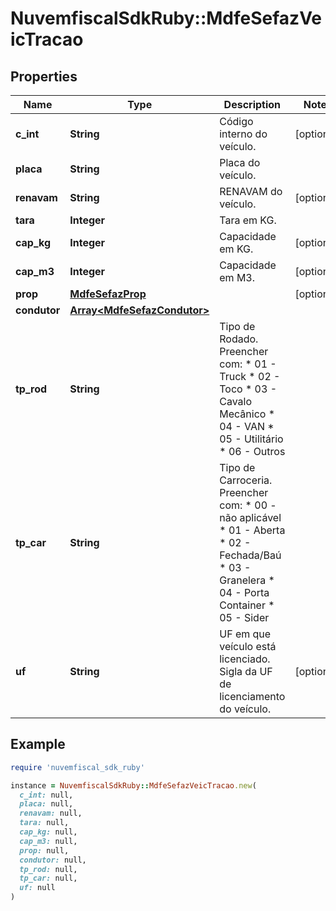 # NuvemfiscalSdkRuby::MdfeSefazVeicTracao

## Properties

| Name | Type | Description | Notes |
| ---- | ---- | ----------- | ----- |
| **c_int** | **String** | Código interno do veículo. | [optional] |
| **placa** | **String** | Placa do veículo. |  |
| **renavam** | **String** | RENAVAM do veículo. | [optional] |
| **tara** | **Integer** | Tara em KG. |  |
| **cap_kg** | **Integer** | Capacidade em KG. | [optional] |
| **cap_m3** | **Integer** | Capacidade em M3. | [optional] |
| **prop** | [**MdfeSefazProp**](MdfeSefazProp.md) |  | [optional] |
| **condutor** | [**Array&lt;MdfeSefazCondutor&gt;**](MdfeSefazCondutor.md) |  |  |
| **tp_rod** | **String** | Tipo de Rodado.  Preencher com:  * 01 - Truck  * 02 - Toco  * 03 - Cavalo Mecânico  * 04 - VAN  * 05 - Utilitário  * 06 - Outros |  |
| **tp_car** | **String** | Tipo de Carroceria.  Preencher com:  * 00 - não aplicável  * 01 - Aberta  * 02 - Fechada/Baú  * 03 - Granelera  * 04 - Porta Container  * 05 - Sider |  |
| **uf** | **String** | UF em que veículo está licenciado.  Sigla da UF de licenciamento do veículo. | [optional] |

## Example

```ruby
require 'nuvemfiscal_sdk_ruby'

instance = NuvemfiscalSdkRuby::MdfeSefazVeicTracao.new(
  c_int: null,
  placa: null,
  renavam: null,
  tara: null,
  cap_kg: null,
  cap_m3: null,
  prop: null,
  condutor: null,
  tp_rod: null,
  tp_car: null,
  uf: null
)
```

